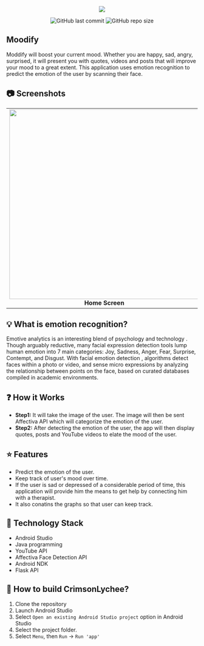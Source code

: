 

<p align="center">
  <img src="https://i.imgur.com/pGHSHGv.jpg">
</p>
<p align="center">
<p align="center">
  <img alt="GitHub last commit" src="https://img.shields.io/github/last-commit/AwesomeFruitSalad/CrimsonLychee" />
  <img alt="GitHub repo size" src="https://img.shields.io/github/repo-size/AwesomeFruitSalad/CrimsonLychee" />
  
</p>

## Moodify
Moddify will boost your current mood. Whether you are happy, sad, angry, surprised, it will present you with quotes, videos and posts that will improve your mood to a great extent. This application uses emotion recognition to predict the emotion of the user by scanning their face. 

## :camera: Screenshots
<table>
     <tr>
          <td><img height="500" src="https://i.imgur.com/wHEvndg.png" /><br /><center><b>Home Screen</b></center></td>
          <td><img height="500" src="https://i.imgur.com/8Hv3rf6.png" /><br /><center><b>Mood Screen</b></center></td>
          <td><img height="500" src="https://i.imgur.com/2Lq4DJe.png" /><br /><center><b>Profile Screen</b></center></td>
     </tr>
</table>

## :bulb: What is emotion recognition?

Emotive analytics is an interesting blend of psychology and technology . Though arguably reductive, many facial expression detection tools lump human emotion into 7 main categories: Joy, Sadness, Anger, Fear, Surprise, Contempt, and Disgust. With facial emotion detection , algorithms detect faces within a photo or video, and sense micro expressions by analyzing the relationship between points on the face, based on curated databases compiled in academic environments.

## :question: How it Works

* **Step1:** It will take the image of the user. The image will then be sent Affectiva API which will categorize the emotion of the user.
* **Step2:** After detecting the emotion of the user, the app will then display quotes, posts and YouTube videos to elate the mood of the user.

## :star: Features

* Predict the emotion of the user.
* Keep track of user's mood over time.
* If the user is sad or depressed of a considerable period of time, this application will provide him the means to get help by connecting him with a therapist.
* It also conatins the graphs so that user can keep track.

## :satellite: Technology Stack

* Android Studio
* Java programming
* YouTube API
* Affectiva Face Detection API
* Android NDK
* Flask API 

## :wrench: How to build CrimsonLychee?

1. Clone the repository
1. Launch Android Studio
1. Select ```Open an existing Android Studio project``` option in Android Studio
1. Select the project folder.
1. Select ```Menu```, then  ```Run``` -> ```Run 'app'```
